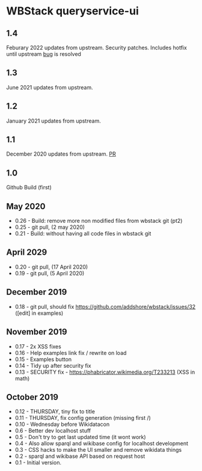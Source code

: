 # WBStack queryservice-ui

## 1.4

Feburary 2022 updates from upstream.
Security patches.
Includes hotfix until upstream [bug](https://phabricator.wikimedia.org/T301255) is resolved

## 1.3

June 2021 updates from upstream.

## 1.2

January 2021 updates from upstream.

## 1.1

December 2020 updates from upstream. [PR](https://github.com/wbstack/queryservice-ui/pull/1)

## 1.0

Github Build (first)

## May 2020

- 0.26 - Build: remove more non modified files from wbstack git (pt2)
- 0.25 - git pull, (2 may 2020)
- 0.21 - Build: without having all code files in wbstack git

## April 2029

- 0.20 - git pull, (17 April 2020)
- 0.19 - git pull, (5 April 2020)

## December 2019

- 0.18 - git pull, should fix https://github.com/addshore/wbstack/issues/32 ([edit] in examples)

## November 2019

- 0.17 - 2x XSS fixes
- 0.16 - Help examples link fix / rewrite on load
- 0.15 - Examples button
- 0.14 - Tidy up after security fix
- 0.13 - SECURITY fix - https://phabricator.wikimedia.org/T233213 (XSS in math)

## October 2019

- 0.12 - THURSDAY, tiny fix to title
- 0.11 - THURSDAY, fix config generation (missing first /)
- 0.10 - Wednesday before Wikidatacon
- 0.6 - Better dev localhost stuff
- 0.5 - Don't try to get last updated time (it wont work)
- 0.4 - Also allow sparql and wikibase config for localhost development
- 0.3 - CSS hacks to make the UI smaller and remove wikidata things
- 0.2 - sparql and wikibase API based on request host
- 0.1 - Initial version.
